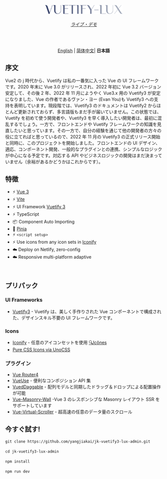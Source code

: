 <p align='center' style="margin-top:80px">
  <img src='/src/assets/logo3.svg' alt='Vitesse - Opinionated Vite Starter Template' width='250'/>
</p>

<h6 align='center'>
<a href="https://shirabako.com/">ライブ・デモ</a>
</h6>

<br>

<p align='center'>
<a href="https://github.com/yangjiakai/jk-vuetify3-lux-admin/blob/main/README.md">English</a> | <a href="https://github.com/yangjiakai/jk-vuetify3-lux-admin/blob/main/README.zh-CN.md">简体中文</a>| <b >日本語</b>
</p>

## 序文

Vue2 の j 時代から、Vuetify は私の一番気に入った Vue の UI フレームワークです。2020 年末に Vue 3.0 がリリースされ、2022 年初に Vue 3.2 バージョン安定して、その後 2 年、2022 年 11 月にようやく Vue3.x 用の Vuetify3 が安定になりました、Vue の作者であるヴァン・ヨー (Evan You)も Vuetify3 への支持を表明しています。現段階では、Vuetify3 のドキュメントは Vuetify2 からほとんど更新されておらず、多言語版もまだ手が届いていません。この状態では、Vuetify を初めて使う開発者や、Vuetify3 を早く導入したい開発者は、最初に混乱するでしょう。一方で、フロントエンドや Vuetify フレームワークの知識を見直したいと思っています。その一方で、自分の経験を通じて他の開発者の方々の役に立てればと思っているので、2022 年 11 月の Vuetify3 の正式リリース開始と同時に、このプロジェクトを開始しました。フロントエンドの UI デザイン、適応、コンポーネント開発、一般的なプラグインとの連携、シンプルなロジックが中心になる予定です。対応する API やビジネスロジックの開発はまだ決まっていません（余裕があるかどうかはこれからです）。

## 特徴

- ⚡️ [Vue 3](https://github.com/vuejs/core)
- ⚡️ [Vite](https://github.com/vitejs/vite)
- ⚡️ UI Framework [Vuetify 3](https://next.vuetifyjs.com/en/)
- ⚡️ TypeScript
- 📦 Component Auto Importing
- 🍍 [Pinia](https://pinia.vuejs.org/)
- ⚡️ `<script setup>`
- ⚡️ Use icons from any icon sets in [Iconify](https://icon-sets.iconify.design/)
- ☁️ Deploy on Netlify, zero-config
- ☁️ Responsive multi-platform adaptive

<br>

## プリパック

### UI Frameworks

- [Vuetify3](https://next.vuetifyjs.com/en/) - Vuetify は、美しく手作りされた Vue コンポーネントで構成された、デザインスキル不要の UI フレームワークです。

### Icons

- [Iconify](https://iconify.design) - 任意のアイコンセットを使用 [🔍Icônes](https://icones.netlify.app/)
- [Pure CSS Icons via UnoCSS](https://github.com/antfu/unocss/tree/main/packages/preset-icons)

### プラグイン

- [Vue Router4](https://router.vuejs.org/)
- [VueUse](https://github.com/antfu/vueuse) - 便利なコンポジション API 集
- [VuedDaggable](https://github.com/SortableJS/Vue.Draggable) - 配列モデルと同期したドラッグ＆ドロップによる配置操作が可能
- [Vue-Masonry-Wall](https://github.com/DerYeger/yeger/tree/main/packages/vue-masonry-wall) -Vue 3 のレスポンシブな Masonry レイアウト SSR をサポートしています
- [Vue-Virtual-Scroller](https://github.com/Akryum/vue-virtual-scroller) - 超高速の任意のデータ量のスクロール

## 今すぐ試す!

```
git clone https://github.com/yangjiakai/jk-vuetify3-lux-admin.git

cd jk-vuetify3-lux-admin

npm install

npm run dev
```
